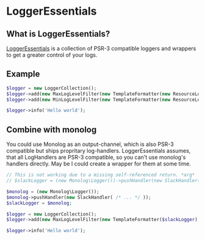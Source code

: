 # LoggerEssentials

## What is LoggerEssentials?

[LoggerEssentials](https://github.com/LoggerEssentials/LoggerEssentials) is a collection of PSR-3 compatible loggers and wrappers to get a greater control of your logs. 

## Example

```PHP
$logger = new LoggerCollection();
$logger->add(new MaxLogLevelFilter(new TemplateFormatter(new ResourceLogger(STDOUT)), LogLevel::WARNING));
$logger->add(new MinLogLevelFilter(new TemplateFormatter(new ResourceLogger(STDERR)), LogLevel::ERROR));

$logger->info('Hello world');
```

## Combine with monolog

You could use Monolog as an output-channel, which is also PSR-3 compatible but ships propritary log-handlers. LoggerEssentials assumes, that all LogHandlers are PSR-3 compatible, so you can't use monolog's handlers directly. May be I could create a wrapper for them at some time. 

```PHP
// This is not working due to a missing self-referenced return. *arg*
// $slackLogger = (new Monolog\Logger())->pushHandler(new SlackHandler( /* ... */ ));

$monolog = (new Monolog\Logger());
$monolog->pushHandler(new SlackHandler( /* ... */ ));
$slackLogger = $monolog;

$logger = new LoggerCollection();
$logger->add(new MaxLogLevelFilter(new TemplateFormatter($slackLogger), LogLevel::DEBUG));

$logger->info('Hello world');
```
